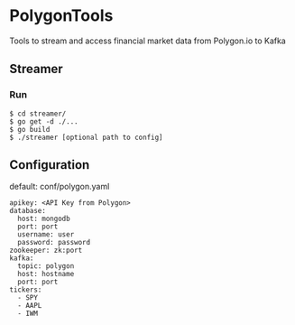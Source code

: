 # PolygonTools
Tools to stream and access financial market data from Polygon.io to Kafka

## Streamer
### Run
```
$ cd streamer/  
$ go get -d ./...  
$ go build  
$ ./streamer [optional path to config]  
```

## Configuration
default: conf/polygon.yaml

```
apikey: <API Key from Polygon>
database:
  host: mongodb
  port: port
  username: user
  password: password
zookeeper: zk:port
kafka:
  topic: polygon
  host: hostname
  port: port
tickers:
  - SPY
  - AAPL
  - IWM
```
